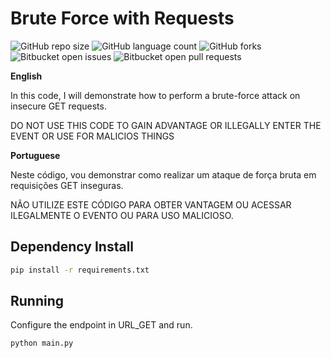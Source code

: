 # Brute Force with Requests

![GitHub repo size](https://img.shields.io/github/repo-size/thauanb/requestBrute?style=for-the-badge)
![GitHub language count](https://img.shields.io/github/languages/count/thauanb/requestBrute?style=for-the-badge)
![GitHub forks](https://img.shields.io/github/forks/thauanb/requestBrute?style=for-the-badge)
![Bitbucket open issues](https://img.shields.io/bitbucket/issues/thauanb/requestBrute?style=for-the-badge)
![Bitbucket open pull requests](https://img.shields.io/bitbucket/pr-raw/thauanb/requestBrute?style=for-the-badge)

**English**

In this code, I will demonstrate how to perform a brute-force attack on insecure GET requests.


DO NOT USE THIS CODE TO GAIN ADVANTAGE OR ILLEGALLY ENTER THE EVENT OR USE FOR MALICIOS THINGS

**Portuguese**

Neste código, vou demonstrar como realizar um ataque de força bruta em requisições GET inseguras.

NÃO UTILIZE ESTE CÓDIGO PARA OBTER VANTAGEM OU ACESSAR ILEGALMENTE O EVENTO OU PARA USO MALICIOSO.


## Dependency Install

```bash
pip install -r requirements.txt
```

## Running

Configure the endpoint in URL_GET and run.

```bash
python main.py
```
